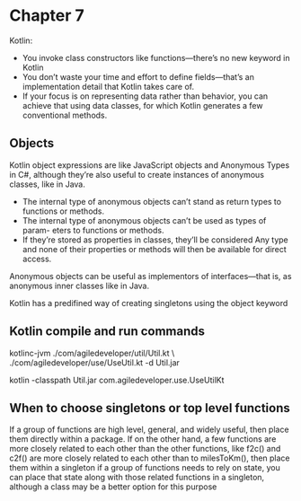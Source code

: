 # Chapter 7
Kotlin:
- You invoke class constructors like functions—there’s no new keyword in Kotlin
- You don’t waste your time and effort to define fields—that’s an implementation detail that Kotlin takes care of.
- If your focus is on representing data rather than behavior, you can achieve that using data classes, for which Kotlin generates a few conventional methods.

## Objects
Kotlin object expressions are like JavaScript objects and Anonymous Types in C#, although they’re also useful to create instances of anonymous classes, like in Java.
- The internal type of anonymous objects can’t stand as return types to functions or methods.
- The internal type of anonymous objects can’t be used as types of param- eters to functions or methods.
- If they’re stored as properties in classes, they’ll be considered Any type and none of their properties or methods will then be available for direct access.

Anonymous objects can be useful as implementors of interfaces—that is, as anonymous inner classes like in Java.

Kotlin has a predifined way of creating singletons using the object keyword

## Kotlin compile and run commands
kotlinc-jvm ./com/agiledeveloper/util/Util.kt \ ./com/agiledeveloper/use/UseUtil.kt -d Util.jar

kotlin -classpath Util.jar com.agiledeveloper.use.UseUtilKt

## When to choose singletons or top level functions
If a group of functions are high level, general, and widely useful, then place them directly within a package. 
If on the other hand, a few functions are more closely related to each other than the other functions, like f2c() and c2f() are more closely related to each other than to milesToKm(), then place them within a singleton
if a group of functions needs to rely on state, you can place that state along with those related functions in a singleton, although a class may be a better option for this purpose
